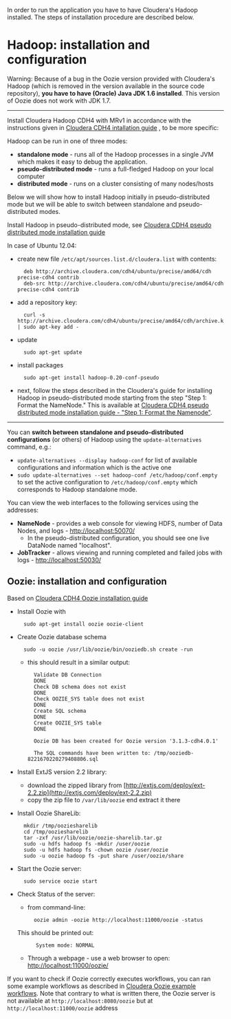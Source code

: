 In order to run the application you have to have Cloudera's Hadoop installed. The steps of installation procedure are described below.

Hadoop: installation and configuration
======================================
Warning: Because of a bug in the Oozie version provided with Cloudera's Hadoop (which is removed in the version available in the source code repository), **you have to have (Oracle) Java JDK 1.6 installed**. This version of Oozie does not work with JDK 1.7.

---

Install Cloudera Hadoop CDH4 with MRv1 in accordance with the instructions given in [Cloudera CDH4 intallation guide](https://ccp.cloudera.com/display/CDH4DOC/CDH4+Installation+Guide) , to be more specific:

Hadoop can be run in one of three modes:

- **standalone mode** - runs all of the Hadoop processes in a single JVM which makes it easy to debug the application. 
- **pseudo-distributed mode** - runs a full-fledged Hadoop on your local computer
- **distributed mode** - runs on a cluster consisting of many nodes/hosts

Below we will show how to install Hadoop initially in pseudo-distributed mode but we will be able to switch between standalone and pseudo-distributed modes.

Install Hadoop in pseudo-distributed mode, see  [Cloudera CDH4 pseudo distributed mode installation guide](https://ccp.cloudera.com/display/CDH4DOC/Installing+CDH4+on+a+Single+Linux+Node+in+Pseudo-distributed+Mode)

In case of Ubuntu 12.04:

- create new file `/etc/apt/sources.list.d/cloudera.list` with contents:

		deb http://archive.cloudera.com/cdh4/ubuntu/precise/amd64/cdh precise-cdh4 contrib
		deb-src http://archive.cloudera.com/cdh4/ubuntu/precise/amd64/cdh precise-cdh4 contrib

- add a repository key:
		
		curl -s http://archive.cloudera.com/cdh4/ubuntu/precise/amd64/cdh/archive.key | sudo apt-key add -
		
- update
			
		sudo apt-get update
	
- install packages 
			
		sudo apt-get install hadoop-0.20-conf-pseudo
			
- next, follow the steps described in the Cloudera's guide for installing Hadoop in pseudo-distributed mode starting from the step "Step 1: Format the NameNode." This is available at [Cloudera CDH4 pseudo distributed mode installation guide - "Step 1: Format the Namenode"](https://ccp.cloudera.com/display/CDH4DOC/Installing+CDH4+on+a+Single+Linux+Node+in+Pseudo-distributed+Mode#InstallingCDH4onaSingleLinuxNodeinPseudo-distributedMode-Step1%3AFormattheNameNode.).
		
---

You can **switch between standalone and pseudo-distributed configurations** (or others) of Hadoop using the `update-alternatives` command, e.g.:

- `update-alternatives --display hadoop-conf` for list of available configurations and information which is the active one 
- `sudo update-alternatives --set hadoop-conf /etc/hadoop/conf.empty` to set the active configuration to `/etc/hadoop/conf.empty` which corresponds to Hadoop standalone mode.

You can view the web interfaces to the following services using the addresses:

- **NameNode** - provides a web console for viewing HDFS, number of Data Nodes, and logs - [http://localhost:50070/](http://localhost:50070/)
	- In the pseudo-distributed configuration, you should see one live DataNode named "localhost".
- **JobTracker** - allows viewing and running completed and failed jobs with logs - [http://localhost:50030/](http://localhost:50030/)

Oozie: installation and configuration
-------------------------------------
Based on [Cloudera CDH4 Oozie installation guide](https://ccp.cloudera.com/display/CDH4DOC/Oozie+Installation#OozieInstallation-ConfiguringOozieinstall)

- Install Oozie with

		sudo apt-get install oozie oozie-client

- Create Oozie database schema

		sudo -u oozie /usr/lib/oozie/bin/ooziedb.sh create -run
	

	- this should result in a similar output:

			Validate DB Connection
			DONE
			Check DB schema does not exist
			DONE
			Check OOZIE_SYS table does not exist
			DONE
			Create SQL schema
			DONE
			Create OOZIE_SYS table
			DONE
		
			Oozie DB has been created for Oozie version '3.1.3-cdh4.0.1'

			The SQL commands have been written to: /tmp/ooziedb-8221670220279408806.sql

- Install ExtJS version 2.2 library:
	- download the zipped library from [http://extjs.com/deploy/ext-2.2.zip](http://extjs.com/deploy/ext-2.2.zip)
	- copy the zip file to `/var/lib/oozie` end extract it there
- Install Oozie ShareLib:

		mkdir /tmp/ooziesharelib
		cd /tmp/ooziesharelib
		tar -zxf /usr/lib/oozie/oozie-sharelib.tar.gz
		sudo -u hdfs hadoop fs -mkdir /user/oozie
		sudo -u hdfs hadoop fs -chown oozie /user/oozie
		sudo -u oozie hadoop fs -put share /user/oozie/share
	
- Start the Oozie server:

		sudo service oozie start

- Check Status of the server:
	- from command-line:

			oozie admin -oozie http://localhost:11000/oozie -status
	
	This should be printed out:

			System mode: NORMAL
	
	- Through a webpage - use a web browser to open: [http://localhost:11000/oozie/](http://localhost:11000/oozie/)

If you want to check if Oozie correctly executes workflows, you can ran some example workflows as described in [Cloudera Oozie example workflows](http://archive.cloudera.com/cdh4/cdh/4/oozie/DG_Examples.html). Note that contrary to what is written there, the Oozie server is not available at `http://localhost:8080/oozie` but at `http://localhost:11000/oozie` address

